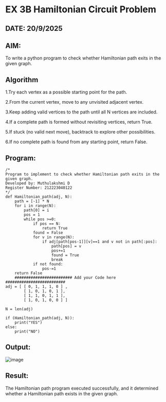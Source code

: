 # EX 3B Hamiltonian Circuit Problem
## DATE: 20/9/2025
## AIM:
To write a python program to check whether Hamiltonian path exits in the given graph.

## Algorithm
1.Try each vertex as a possible starting point for the path.

2.From the current vertex, move to any unvisited adjacent vertex.

3.Keep adding valid vertices to the path until all N vertices are included.

4.If a complete path is formed without revisiting vertices, return True.

5.If stuck (no valid next move), backtrack to explore other possibilities.

6.If no complete path is found from any starting point, return False. 
  

## Program:
```
/*
Program to implement to check whether Hamiltonian path exits in the given graph.
Developed by: Muthulakshmi D
Register Number: 212223040122
*/
def Hamiltonian_path(adj, N):
    path = [-1] * N
    for i in range(N):
        path[0] = i
        pos = 1
        while pos >=0:
            if pos == N:
                return True
            found = False
            for v in range(N):
                if adj[path[pos-1]][v]==1 and v not in path[:pos]:
                    path[pos] = v
                    pos+=1
                    found = True
                    break
            if not found:
                pos-=1
    return False
    ######################### Add your Code here ##########################
adj = [ [ 0, 1, 1, 1, 0 ] ,
        [ 1, 0, 1, 0, 1 ],
        [ 1, 1, 0, 1, 1 ],
        [ 1, 0, 1, 0, 0 ] ]
 
N = len(adj)
 
if (Hamiltonian_path(adj, N)):
    print("YES")
else:
    print("NO")
```

## Output:

![image](https://github.com/user-attachments/assets/5dbf30b9-2d0c-4705-a442-8d14a86b0927)


## Result:
The Hamiltonian path program executed successfully, and it determined whether a Hamiltonian path exists in the given graph.
